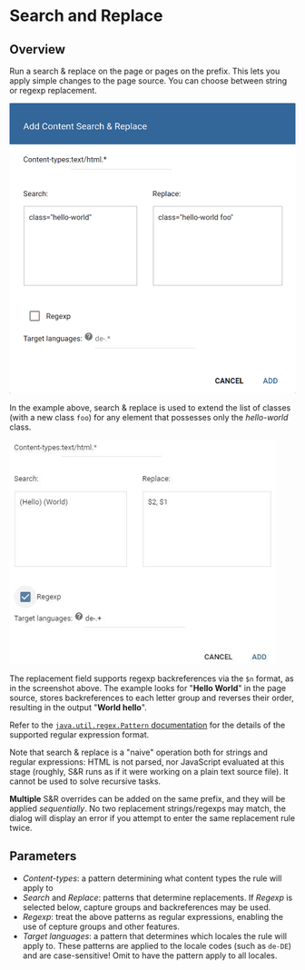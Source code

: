 # Search and Replace

## Overview

Run a search & replace on the page or pages on the prefix. This lets you apply simple changes to the page source. You can choose between string or regexp replacement.

![A sequence of search & replace rules on a prefix](../../img/dashboard2/path_settings_search_and_replace.png)

In the example above, search & replace is used to extend the list of classes (with a new class `foo`) for any element that possesses only the *hello-world* class.

![Using regexp backreferences](../../img/dashboard2/path_settings_search_and_replace_backreferences.jpg)

The replacement field supports regexp backreferences via the `$n` format, as in the screenshot above. The example looks for "**Hello World**" in the page source, stores backreferences to each letter group and reverses their order, resulting in the output "**World hello**".

Refer to the [`java.util.regex.Pattern` documentation](https://docs.oracle.com/javase/8/docs/api/java/util/regex/Pattern.html) for the details of the supported regular expression format. 

Note that search & replace is a "naive" operation both for strings and regular expressions: HTML is not parsed, nor JavaScript evaluated at this stage (roughly, S&R runs as if it were working on a plain text source file). It cannot be used to solve recursive tasks.

**Multiple** S&R overrides can be added on the same prefix, and they will be applied *sequentially*. No two replacement strings/regexps may match, the dialog will display an error if you attempt to enter the same replacement rule twice.

## Parameters

+ _Content-types_: a pattern determining what content types the rule will apply to
+ _Search_ and _Replace_: patterns that determine replacements. If _Regexp_ is selected below, capture groups and backreferences may be used.
+ _Regexp_: treat the above patterns as regular expressions, enabling the use of cepture groups and other features.
+ _Target languages_: a pattern that determines which locales the rule will apply to. These patterns are applied to the locale codes (such as `de-DE`) and are case-sensitive! Omit to have the pattern apply to all locales.
